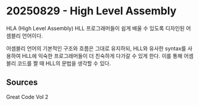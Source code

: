 # 20250829 - High Level Assembly

HLA (High Level Assembly)
HLL 프로그래머들이 쉽게 배울 수 있도록 디자인된 어셈블리 언어이다.

어셈블리 언어의 기본적인 구조와 흐름은 그대로 유지하되,
HLL와 유사한 syntax를 사용하여 HLL에 익숙한 프로그래머들이 더 친숙하게 다가갈 수 있게 한다.
이를 통해 어셈블리 코드를 짤 때 HLL의 문법을 생각할 수 있다.

## Sources

Great Code Vol 2
